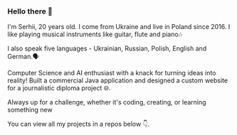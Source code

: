 ### Hello there 👋

I'm Serhii, 20 years old. I come from Ukraine and live in Poland since 2016.
I like playing musical instruments like guitar, flute and piano🎶

I also speak five languages - Ukrainian, Russian, Polish, English and German.🗣️

Computer Science and AI enthusiast with a knack for turning ideas into reality! 
Built a commercial Java application and designed a custom website for a journalistic diploma project 🌐. 

Always up for a challenge, whether it's coding, creating, or learning something new

You can view all my projects in a repos below 👇.
